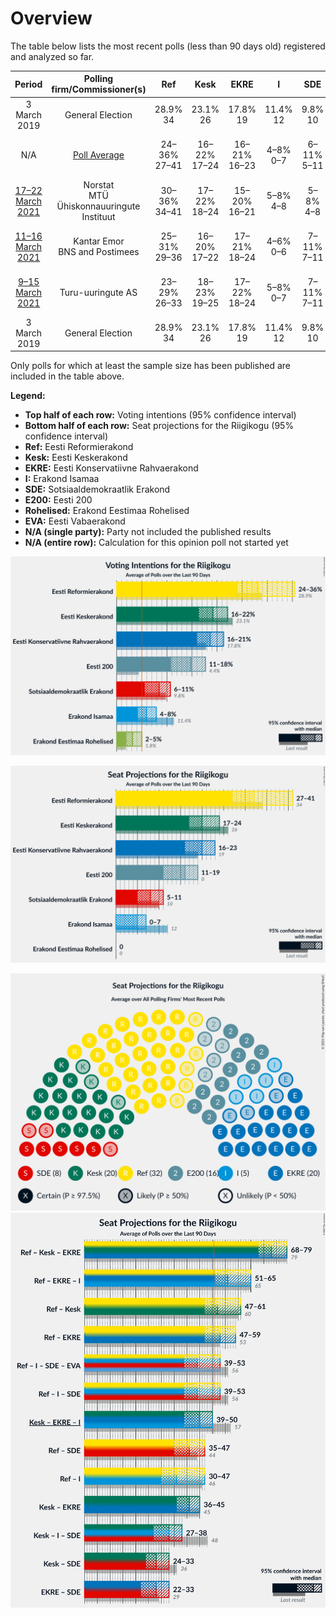 # Overview

The table below lists the most recent polls (less than 90 days old) registered and analyzed so far.

| Period     | Polling firm/Commissioner(s) | Ref | Kesk | EKRE | I | SDE | E200 | Rohelised | EVA |
|:----------:|:----------------------------:|:--:|:--:|:--:|:--:|:--:|:--:|:--:|:--:|
| 3 March 2019 | General Election | 28.9% <br> 34 | 23.1% <br> 26 | 17.8% <br> 19 | 11.4% <br> 12 | 9.8% <br> 10 | 4.4% <br> 0 | 1.8% <br> 0 | 1.2% <br> 0 |
| N/A | [Poll Average](average.html) | 24–36% <br> 27–41 | 16–22% <br> 17–24 | 16–21% <br> 16–23 | 4–8% <br> 0–7 | 6–11% <br> 5–11 | 11–18% <br> 10–19 | 2–5% <br> 0–4 | N/A <br> N/A |
| [17–22 March 2021](2021-03-22-Norstat.html) | Norstat <br> MTÜ Ühiskonnauuringute Instituut | 30–36% <br> 34–41 | 17–22% <br> 18–24 | 15–20% <br> 16–21 | 5–8% <br> 4–8 | 5–8% <br> 4–8 | 10–14% <br> 10–15 | 2–4% <br> 0 | N/A <br> N/A |
| [11–16 March 2021](2021-03-16-KantarEmor.html) | Kantar Emor <br> BNS and Postimees | 25–31% <br> 29–36 | 16–20% <br> 17–22 | 17–21% <br> 18–24 | 4–6% <br> 0–6 | 7–11% <br> 7–11 | 14–18% <br> 14–20 | 3–5% <br> 0–5 | N/A <br> N/A |
| [9–15 March 2021](2021-03-15-Turu-uuringuteAS.html) | Turu-uuringute AS | 23–29% <br> 26–33 | 18–23% <br> 19–25 | 17–22% <br> 18–24 | 5–8% <br> 0–7 | 7–11% <br> 7–11 | 13–17% <br> 13–18 | 2–4% <br> 0 | N/A <br> N/A |
| 3 March 2019 | General Election | 28.9% <br> 34 | 23.1% <br> 26 | 17.8% <br> 19 | 11.4% <br> 12 | 9.8% <br> 10 | 4.4% <br> 0 | 1.8% <br> 0 | 1.2% <br> 0 |

Only polls for which at least the sample size has been published are included in the table above.

**Legend:**
+ **Top half of each row:** Voting intentions (95% confidence interval)
+ **Bottom half of each row:** Seat projections for the Riigikogu (95% confidence interval)
+ **Ref:** Eesti Reformierakond
+ **Kesk:** Eesti Keskerakond
+ **EKRE:** Eesti Konservatiivne Rahvaerakond
+ **I:** Erakond Isamaa
+ **SDE:** Sotsiaaldemokraatlik Erakond
+ **E200:** Eesti 200
+ **Rohelised:** Erakond Eestimaa Rohelised
+ **EVA:** Eesti Vabaerakond
+ **N/A (single party):** Party not included the published results
+ **N/A (entire row):** Calculation for this opinion poll not started yet


![Graph with voting intentions not yet produced](average.png "Voting Intentions")

![Graph with seats not yet produced](average-seats.png "Seats")

![Graph with seating plan not yet produced](average-seating-plan.png "Seating Plan")
![Graph with coalitions seats not yet produced](average-coalitions-seats.png "Coalitions Seats")
